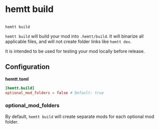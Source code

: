 # hemtt build

<code>
hemtt build
</code>

`hemtt build` will build your mod into `.hemtt/build`. It will binarize all applicable files, and will not create folder links like `hemtt dev`.

It is intended to be used for testing your mod locally before release.

## Configuration

**hemtt.toml**

```toml
[hemtt.build]
optional_mod_folders = false # Default: true
```

### optional_mod_folders

By default, `hemtt build` will create separate mods for each optional mod folder.
